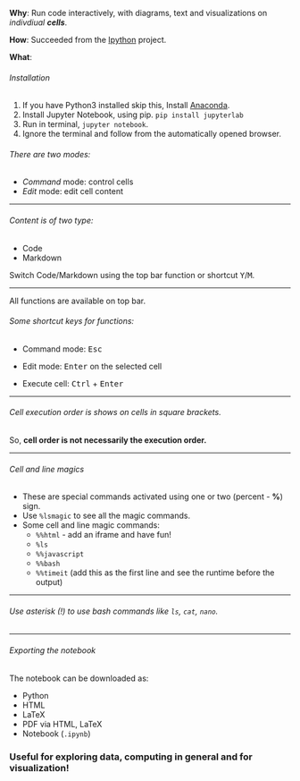 **Why**: Run code interactively, with diagrams, text and visualizations on *indivdiual* ***cells***.

**How**: Succeeded from the [Ipython](https://ipython.org/) project.

**What**:

###### Installation
1. If you have Python3 installed skip this, Install [Anaconda](https://anaconda.org/).
2. Install Jupyter Notebook, using pip. ``pip install jupyterlab``
3. Run in terminal, ``jupyter notebook``.
4. Ignore the terminal and follow from the automatically opened browser.

###### There are two modes:
- *Command* mode: control cells
- *Edit* mode: edit cell content

---
###### Content is of two type:
- Code
- Markdown

Switch Code/Markdown using the top bar function or shortcut <kbd>Y</kbd>/<kbd>M</kbd>.

---
All functions are available on top bar.

###### Some shortcut keys for functions:
- Command mode: <kbd>Esc</kbd>

- Edit mode: <kbd>Enter</kbd> on the selected cell

- Execute cell: <kbd>Ctrl</kbd> + <kbd>Enter</kbd>

---
###### Cell execution order is shows on cells in square brackets.
So, **cell order is not necessarily the execution order.**

---
###### Cell and line *magic*s
- These are special commands activated using one or two (percent - **%**) sign.
- Use `%lsmagic` to see all the magic commands.
- Some cell and line magic commands:
	- `%%html` - add an iframe and have fun!
	- `%ls`
	- `%%javascript`
	- `%%bash`
	- `%%timeit` (add this as the first line and see the runtime before the output)
---
###### Use asterisk (!) to use bash commands like `ls`, `cat`, `nano`.
---
###### Exporting the notebook
The notebook can be downloaded as:
- Python
- HTML
- LaTeX
- PDF via HTML, LaTeX
- Notebook (`.ipynb`)

### Useful for exploring data, computing in general and for visualization!
